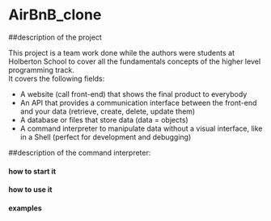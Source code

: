# AirBnB_clone

##description of the project

This project is a team work done while the authors were students at Holberton School to cover all the fundamentals concepts of the higher level programming track.   
It covers the following fields:  
- A website (call front-end) that shows the final product to everybody
- An API that provides a communication interface between the front-end and your data (retrieve, create, delete, update them)
- A database or files that store data (data = objects)
- A command interpreter to manipulate data without a visual interface, like in a Shell (perfect for development and debugging)


##description of the command interpreter:
####     how to start it
####     how to use it
####     examples
